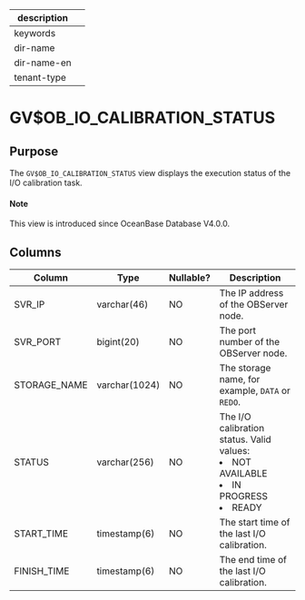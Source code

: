 |description||
|---|---|
|keywords||
|dir-name||
|dir-name-en||
|tenant-type||

# GV$OB_IO_CALIBRATION_STATUS

## Purpose

The `GV$OB_IO_CALIBRATION_STATUS` view displays the execution status of the I/O calibration task.

<main id="notice" type='explain'>
  <h4>Note</h4>
  <p>This view is introduced since OceanBase Database V4.0.0. </p>
</main>

## Columns

| Column | Type | Nullable? | Description |
| --- | --- | --- | --- |
| SVR_IP | varchar(46) | NO | The IP address of the OBServer node. |
| SVR_PORT | bigint(20) | NO | The port number of the OBServer node. |
| STORAGE_NAME | varchar(1024) | NO | The storage name, for example, `DATA` or `REDO`. |
| STATUS | varchar(256) | NO | The I/O calibration status. Valid values:<li>NOT AVAILABLE<li>IN PROGRESS<li>READY |
| START_TIME | timestamp(6) | NO | The start time of the last I/O calibration. |
| FINISH_TIME | timestamp(6) | NO | The end time of the last I/O calibration. |
